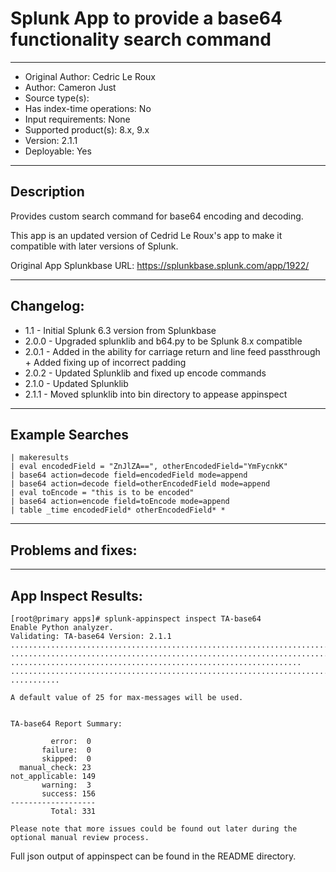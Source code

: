 # Splunk App to provide a base64 functionality search command
----------------------------------------
* Original Author: Cedric Le Roux
* Author: Cameron Just
* Source type(s): 
* Has index-time operations: No
* Input requirements: None
* Supported product(s): 8.x, 9.x
* Version: 2.1.1
* Deployable: Yes

-------------------------------
## Description

Provides custom search command for base64 encoding and decoding.

This app is an updated version of Cedrid Le Roux's app to make it compatible with later versions of Splunk.

Original App Splunkbase URL: https://splunkbase.splunk.com/app/1922/

-------------------------------
## Changelog:

* 1.1   - Initial Splunk 6.3 version from Splunkbase
* 2.0.0 - Upgraded splunklib and b64.py to be Splunk 8.x compatible
* 2.0.1 - Added in the ability for carriage return and line feed passthrough + Added fixing up of incorrect padding
* 2.0.2 - Updated Splunklib and fixed up encode commands
* 2.1.0 - Updated Splunklib
* 2.1.1 - Moved splunklib into bin directory to appease appinspect

-------------------------------
## Example Searches

```
| makeresults 
| eval encodedField = "ZnJlZA==", otherEncodedField="YmFycnkK" 
| base64 action=decode field=encodedField mode=append 
| base64 action=decode field=otherEncodedField mode=append 
| eval toEncode = "this is to be encoded"
| base64 action=encode field=toEncode mode=append
| table _time encodedField* otherEncodedField* *
```

-------------------------------
## Problems and fixes:


-------------------------------
## App Inspect Results:

```
[root@primary apps]# splunk-appinspect inspect TA-base64
Enable Python analyzer.
Validating: TA-base64 Version: 2.1.1
..........................................................................
..............................................................................
.................................................................
................................................................................
...........

A default value of 25 for max-messages will be used.


TA-base64 Report Summary:

         error:  0
       failure:  0
       skipped:  0
  manual_check: 23
not_applicable: 149
       warning:  3
       success: 156
-------------------
         Total: 331

Please note that more issues could be found out later during the optional manual review process.
```

Full json output of appinspect can be found in the README directory.
